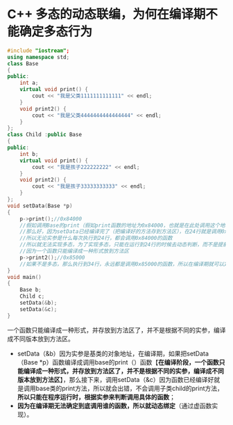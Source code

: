 # C++ 多态的动态联编，为何在编译期不能确定多态行为

```c++
#include "iostream";
using namespace std;
class Base
{
public:
    int a;
    virtual void print() {
        cout << "我是父类1111111111111" << endl;
    }
    void print2() {
        cout << "我是父类4444444444444444" << endl;
    }
};
class Child :public Base
{
public:
    int b;
    virtual void print() {
        cout << "我是孩子222222222" << endl;
    }
    void print2() {
        cout << "我是孩子33333333333" << endl;
    }
};
void setData(Base *p)
{
    p->print();//0x84000
    //假如调用Base的print（假如print函数的地址为0x84000，也就是在此处调用这个地址的函数）
    //那么好，因为setData已经编译完了（把编译好的方法存到方法区），在24行就是调用0x84000，
    //所以无论实参是什么每次执行到24行，都会调用0x84000的函数
    //所以就无法实现多态，为了实现多态，只能在运行到24行的时候去动态判断，而不是提前编译好调用的函数
    //因为一个函数只能编译成一种形式放到方法区
    p->print2();//0x85000
    //如果不是多态，那么执行到34行，永远都是调用0x85000的函数，所以在编译期就可以定好；
}
void main()
{
    Base b;
    Child c;
    setData(&b);
    setData(&c);
}  
```

一个函数只能编译成一种形式，并存放到方法区了，并不是根据不同的实参，编译成不同版本放到方法区。

- setData（&b）因为实参是基类的对象地址，在编译期，如果把setData（Base *p）函数编译成调用base的print（）函数【**在编译阶段，一个函数只能编译成一种形式，并存放到方法区了，并不是根据不同的实参，编译成不同版本放到方法区**】，那么接下来，调用setData（&c）因为函数已经编译好就是调用base类的print方法，所以就会出错，不会调用子类child的print方法，**所以只能在程序运行时，根据实参来判断调用具体的函数**；
- **因为在编译期无法确定到底调用谁的函数，所以就动态绑定**（通过虚函数实现）。